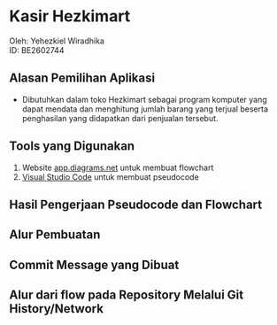 # Kasir Hezkimart

Oleh: Yehezkiel Wiradhika
<br>
ID: BE2602744

## Alasan Pemilihan Aplikasi

- Dibutuhkan dalam toko Hezkimart sebagai program komputer yang dapat mendata dan menghitung jumlah barang yang terjual beserta penghasilan yang didapatkan dari penjualan tersebut.

## Tools yang Digunakan

1. Website [app.diagrams.net](https://app.diagrams.net/) untuk membuat flowchart
2. [Visual Studio Code](https://code.visualstudio.com/) untuk membuat pseudocode

## Hasil Pengerjaan Pseudocode dan Flowchart

## Alur Pembuatan

## Commit Message yang Dibuat

## Alur dari flow pada Repository Melalui Git History/Network
